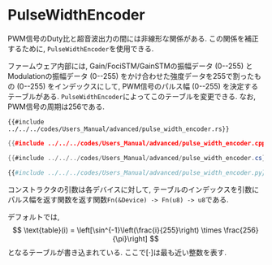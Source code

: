# PulseWidthEncoder

PWM信号のDuty比と超音波出力の間には非線形な関係がある. 
この関係を補正するために, `PulseWidthEncoder`を使用できる.

ファームウェア内部には, Gain/FociSTM/GainSTMの振幅データ ($0$--$255$) とModulationの振幅データ ($0$--$255$) をかけ合わせた強度データを$255$で割ったもの ($0$--$255$) をインデックスにして, PWM信号のパルス幅 ($0$--$255$) を決定するテーブルがある.
`PulseWidthEncoder`によってこのテーブルを変更できる.
なお, PWM信号の周期は256である.

```rust,edition2021
{{#include ../../../codes/Users_Manual/advanced/pulse_width_encoder.rs}}
```

```cpp
{{#include ../../../codes/Users_Manual/advanced/pulse_width_encoder.cpp}}
```

```cs
{{#include ../../../codes/Users_Manual/advanced/pulse_width_encoder.cs}}
```

```python
{{#include ../../../codes/Users_Manual/advanced/pulse_width_encoder.py}}
```

コンストラクタの引数は各デバイスに対して, テーブルのインデックスを引数にパルス幅を返す関数を返す関数`Fn(&Device) -> Fn(u8) -> u8`である.

デフォルトでは,
$$
    \text{table}(i) = \left[\sin^{-1}\left(\frac{i}{255}\right) \times \frac{256}{\pi}\right]
$$
となるテーブルが書き込まれている.
ここで$[\cdot]$は最も近い整数を表す.
